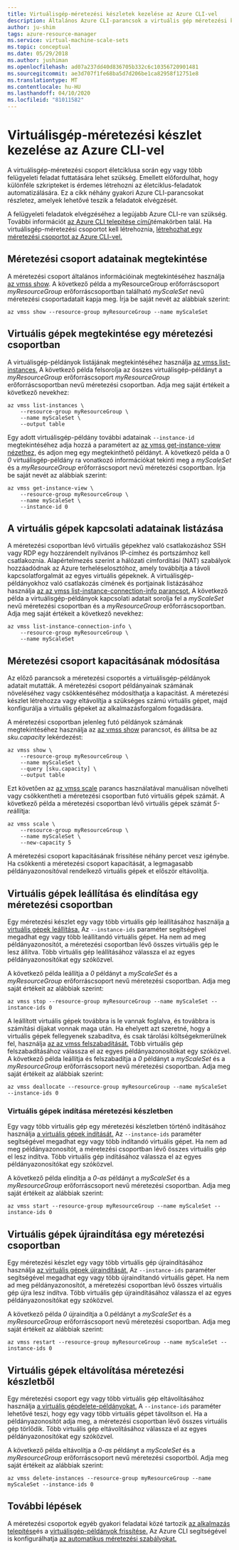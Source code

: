 ```yaml
---
title: Virtuálisgép-méretezési készletek kezelése az Azure CLI-vel
description: Általános Azure CLI-parancsok a virtuális gép méretezési készletei kezeléséhez, például egy példány indításához és leállításához, illetve a méretezési csoport kapacitásának módosításához.
author: ju-shim
tags: azure-resource-manager
ms.service: virtual-machine-scale-sets
ms.topic: conceptual
ms.date: 05/29/2018
ms.author: jushiman
ms.openlocfilehash: ad07a237dd40d836705b332c6c10356720901481
ms.sourcegitcommit: ae3d707f1fe68ba5d7d206be1ca82958f12751e8
ms.translationtype: MT
ms.contentlocale: hu-HU
ms.lasthandoff: 04/10/2020
ms.locfileid: "81011582"
---
```

# <a name="manage-a-virtual-machine-scale-set-with-the-azure-cli"></a>Virtuálisgép-méretezési készlet kezelése az Azure CLI-vel
A virtuálisgép-méretezési csoport életciklusa során egy vagy több felügyeleti feladat futtatására lehet szükség. Emellett előfordulhat, hogy különféle szkripteket is érdemes létrehozni az életciklus-feladatok automatizálására. Ez a cikk néhány gyakori Azure CLI-parancsokat részletez, amelyek lehetővé teszik a feladatok elvégzését.

A felügyeleti feladatok elvégzéséhez a legújabb Azure CLI-re van szükség. További információt [az Azure CLI telepítése című](/cli/azure/install-azure-cli)témakörben talál. Ha virtuálisgép-méretezési csoportot kell létrehoznia, [létrehozhat egy méretezési csoportot az Azure CLI-vel.](quick-create-cli.md)


## <a name="view-information-about-a-scale-set"></a>Méretezési csoport adatainak megtekintése
A méretezési csoport általános információinak megtekintéséhez használja [az vmss show](/cli/azure/vmss). A következő példa a myResourceGroup erőforráscsoport *myResourceGroup* erőforráscsoportban található *myScaleSet* nevű méretezési csoportadatait kapja meg. Írja be saját nevét az alábbiak szerint:

```azurecli
az vmss show --resource-group myResourceGroup --name myScaleSet
```


## <a name="view-vms-in-a-scale-set"></a>Virtuális gépek megtekintése egy méretezési csoportban
A virtuálisgép-példányok listájának megtekintéséhez használja [az vmss list-instances.](/cli/azure/vmss) A következő példa felsorolja az összes virtuálisgép-példányt a *myResourceGroup* erőforráscsoport *myResourceGroup* erőforráscsoportban nevű méretezési csoportban. Adja meg saját értékeit a következő nevekhez:

```azurecli
az vmss list-instances \
    --resource-group myResourceGroup \
    --name myScaleSet \
    --output table
```

Egy adott virtuálisgép-példány további adatainak `--instance-id` megtekintéséhez adja hozzá a paramétert az [az vmss get-instance-view nézethez,](/cli/azure/vmss) és adjon meg egy megtekinthető példányt. A következő példa a 0 *0* virtuálisgép-példány ra vonatkozó információkat tekinti meg a *myScaleSet* és a *myResourceGroup* erőforráscsoport nevű méretezési csoportban. Írja be saját nevét az alábbiak szerint:

```azurecli
az vmss get-instance-view \
    --resource-group myResourceGroup \
    --name myScaleSet \
    --instance-id 0
```


## <a name="list-connection-information-for-vms"></a>A virtuális gépek kapcsolati adatainak listázása
A méretezési csoportban lévő virtuális gépekhez való csatlakozáshoz SSH vagy RDP egy hozzárendelt nyilvános IP-címhez és portszámhoz kell csatlakoznia. Alapértelmezés szerint a hálózati címfordítási (NAT) szabályok hozzáadódnak az Azure terheléselosztóhoz, amely továbbítja a távoli kapcsolatforgalmát az egyes virtuális gépeknek. A virtuálisgép-példányokhoz való csatlakozás címének és portjainak listázásához használja [az az vmss list-instance-connection-info parancsot.](/cli/azure/vmss) A következő példa a virtuálisgép-példányok kapcsolati adatait sorolja fel a *myScaleSet* nevű méretezési csoportban és a *myResourceGroup* erőforráscsoportban. Adja meg saját értékeit a következő nevekhez:

```azurecli
az vmss list-instance-connection-info \
    --resource-group myResourceGroup \
    --name myScaleSet
```


## <a name="change-the-capacity-of-a-scale-set"></a>Méretezési csoport kapacitásának módosítása
Az előző parancsok a méretezési csoportés a virtuálisgép-példányok adatait mutatták. A méretezési csoport példányainak számának növeléséhez vagy csökkentéséhez módosíthatja a kapacitást. A méretezési készlet létrehozza vagy eltávolítja a szükséges számú virtuális gépet, majd konfigurálja a virtuális gépeket az alkalmazásforgalom fogadására.

A méretezési csoportban jelenleg futó példányok számának megtekintéséhez használja az [az vmss show](/cli/azure/vmss) parancsot, és állítsa be az *sku.capacity* lekérdezést:

```azurecli
az vmss show \
    --resource-group myResourceGroup \
    --name myScaleSet \
    --query [sku.capacity] \
    --output table
```

Ezt követően az [az vmss scale](/cli/azure/vmss) parancs használatával manuálisan növelheti vagy csökkentheti a méretezési csoportban futó virtuális gépek számát. A következő példa a méretezési csoportban lévő virtuális gépek számát *5-re*állítja:

```azurecli
az vmss scale \
    --resource-group myResourceGroup \
    --name myScaleSet \
    --new-capacity 5
```

A méretezési csoport kapacitásának frissítése néhány percet vesz igénybe. Ha csökkenti a méretezési csoport kapacitását, a legmagasabb példányazonosítóval rendelkező virtuális gépek et először eltávolítja.


## <a name="stop-and-start-vms-in-a-scale-set"></a>Virtuális gépek leállítása és elindítása egy méretezési csoportban
Egy méretezési készlet egy vagy több virtuális gép leállításához használja [a virtuális gépek leállítása.](/cli/azure/vmss#az-vmss-stop) Az `--instance-ids` paraméter segítségével megadhat egy vagy több leállítandó virtuális gépet. Ha nem ad meg példányazonosítót, a méretezési csoportban lévő összes virtuális gép le lesz állítva. Több virtuális gép leállításához válassza el az egyes példányazonosítókat egy szóközvel.

A következő példa leállítja a *0* példányt a *myScaleSet* és a *myResourceGroup* erőforráscsoport nevű méretezési csoportban. Adja meg saját értékeit az alábbiak szerint:

```azurecli
az vmss stop --resource-group myResourceGroup --name myScaleSet --instance-ids 0
```

A leállított virtuális gépek továbbra is le vannak foglalva, és továbbra is számítási díjakat vonnak maga után. Ha ehelyett azt szeretné, hogy a virtuális gépek fellegyenek szabadítva, és csak tárolási költségekmerülnek fel, használja [az az vmss felszabadítását.](/cli/azure/vmss) Több virtuális gép felszabadításához válassza el az egyes példányazonosítókat egy szóközvel. A következő példa leállítja és felszabadítja a *0* példányt a *myScaleSet* és a *myResourceGroup* erőforráscsoport nevű méretezési csoportban. Adja meg saját értékeit az alábbiak szerint:

```azurecli
az vmss deallocate --resource-group myResourceGroup --name myScaleSet --instance-ids 0
```


### <a name="start-vms-in-a-scale-set"></a>Virtuális gépek indítása méretezési készletben
Egy vagy több virtuális gép egy méretezési készletben történő indításához használja [a virtuális gépek indítását.](/cli/azure/vmss) Az `--instance-ids` paraméter segítségével megadhat egy vagy több indítandó virtuális gépet. Ha nem ad meg példányazonosítót, a méretezési csoportban lévő összes virtuális gép el lesz indítva. Több virtuális gép indításához válassza el az egyes példányazonosítókat egy szóközvel.

A következő példa elindítja a *0-as* példányt a *myScaleSet* és a *myResourceGroup* erőforráscsoport nevű méretezési csoportban. Adja meg saját értékeit az alábbiak szerint:

```azurecli
az vmss start --resource-group myResourceGroup --name myScaleSet --instance-ids 0
```


## <a name="restart-vms-in-a-scale-set"></a>Virtuális gépek újraindítása egy méretezési csoportban
Egy méretezési készlet egy vagy több virtuális gép újraindításához használja [az virtuális gépek újraindítását.](/cli/azure/vmss) Az `--instance-ids` paraméter segítségével megadhat egy vagy több újraindítandó virtuális gépet. Ha nem ad meg példányazonosítót, a méretezési csoportban lévő összes virtuális gép újra lesz indítva. Több virtuális gép újraindításához válassza el az egyes példányazonosítókat egy szóközvel.

A következő példa *0* újraindítja a 0.példányt a *myScaleSet* és a *myResourceGroup* erőforráscsoport nevű méretezési csoportban. Adja meg saját értékeit az alábbiak szerint:

```azurecli
az vmss restart --resource-group myResourceGroup --name myScaleSet --instance-ids 0
```


## <a name="remove-vms-from-a-scale-set"></a>Virtuális gépek eltávolítása méretezési készletből
Egy méretezési csoport egy vagy több virtuális gép eltávolításához használja [a virtuális gépdelete-példányokat.](/cli/azure/vmss) A `--instance-ids` paraméter lehetővé teszi, hogy egy vagy több virtuális gépet távolítson el. Ha a példányazonosítót adja meg, a méretezési csoportban lévő összes virtuális gép törlődik. Több virtuális gép eltávolításához válassza el az egyes példányazonosítókat egy szóközvel.

A következő példa eltávolítja a *0-as* példányt a *myScaleSet* és a *myResourceGroup* erőforráscsoport nevű méretezési csoportból. Adja meg saját értékeit az alábbiak szerint:

```azurecli
az vmss delete-instances --resource-group myResourceGroup --name myScaleSet --instance-ids 0
```


## <a name="next-steps"></a>További lépések
A méretezési csoportok egyéb gyakori feladatai közé tartozik [az alkalmazás telepítése](virtual-machine-scale-sets-deploy-app.md)és a [virtuálisgép-példányok frissítése.](virtual-machine-scale-sets-upgrade-scale-set.md) Az Azure CLI segítségével is konfigurálhatja [az automatikus méretezési szabályokat.](virtual-machine-scale-sets-autoscale-overview.md)
